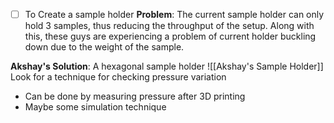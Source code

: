 - [ ] To Create a sample holder
**Problem**: The current sample holder can only hold 3 samples, thus reducing the throughput of the setup.
Along with this, these guys are experiencing a problem of current holder buckling down due to the weight of the sample.

**Akshay's Solution**: A hexagonal sample holder
![[Akshay's Sample Holder]]
Look for a technique for checking pressure variation
- Can be done by measuring pressure after 3D printing
- Maybe some simulation technique
